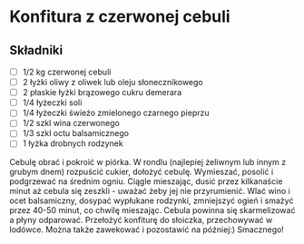 # Konfitura z czerwonej cebuli

## Składniki

* [ ] 1/2 kg czerwonej cebuli
* [ ] 2 łyżki oliwy z oliwek lub oleju słonecznikowego
* [ ] 2 płaskie łyżki brązowego cukru demerara
* [ ] 1/4 łyżeczki soli
* [ ] 1/4 łyżeczki świeżo zmielonego czarnego pieprzu
* [ ] 1/2 szkl wina czerwonego
* [ ] 1/3 szkl octu balsamicznego
* [ ] 1 łyżka drobnych rodzynek

Cebulę obrać i pokroić w piórka.
W rondlu (najlepiej żeliwnym lub innym z grubym dnem)  rozpuścić cukier, dołożyć cebulę.  Wymieszać, posolić i podgrzewać na średnim ogniu.  Ciągle mieszając, dusić przez kilkanaście minut aż cebula się zeszkli - uważać żeby jej nie przyrumienić.
Wlać wino i ocet balsamiczny, dosypać wypłukane rodzynki, zmniejszyć ogień i smażyć przez 40-50 minut, co chwilę mieszając.  Cebula powinna się skarmelizować a płyny odparować. 
Przełożyć konfiturę do słoiczka, przechowywać w lodówce.  Można także zawekować i pozostawić na później:)
Smacznego!